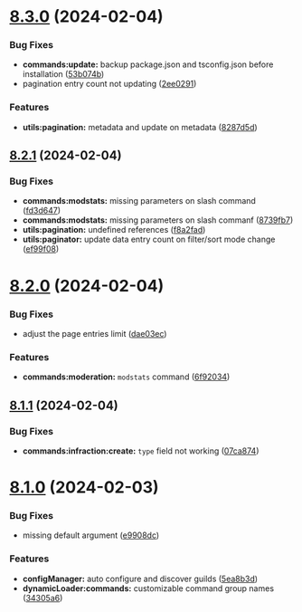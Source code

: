 # [8.3.0](https://github.com/onesoft-sudo/sudobot/compare/v8.2.1...v8.3.0) (2024-02-04)


### Bug Fixes

* **commands:update:** backup package.json and tsconfig.json before installation ([53b074b](https://github.com/onesoft-sudo/sudobot/commit/53b074b6c28c511af70a0eec7bebf39349368226))
* pagination entry count not updating ([2ee0291](https://github.com/onesoft-sudo/sudobot/commit/2ee02916c9871076af81bd849a850a3b8a2f6b9b))


### Features

* **utils:pagination:** metadata and update on metadata ([8287d5d](https://github.com/onesoft-sudo/sudobot/commit/8287d5d62c2af040d909a0b149d2c62abb4462e9))



## [8.2.1](https://github.com/onesoft-sudo/sudobot/compare/v8.2.0...v8.2.1) (2024-02-04)


### Bug Fixes

* **commands:modstats:** missing parameters on slash command ([fd3d647](https://github.com/onesoft-sudo/sudobot/commit/fd3d6477e733669f526f19252421676da6adf6de))
* **commands:modstats:** missing parameters on slash commanf ([8739fb7](https://github.com/onesoft-sudo/sudobot/commit/8739fb70c29c6fb144f97d6c4f0a0f5d7ced9a9b))
* **utils:pagination:** undefined references ([f8a2fad](https://github.com/onesoft-sudo/sudobot/commit/f8a2fad1c4ab24c6f66957e7f1ed1d209419d5b0))
* **utils:paginator:** update data entry count on filter/sort mode change ([ef99f08](https://github.com/onesoft-sudo/sudobot/commit/ef99f082c5de48ef2a08fa83e2c9b9b28bd21372))



# [8.2.0](https://github.com/onesoft-sudo/sudobot/compare/v8.1.1...v8.2.0) (2024-02-04)


### Bug Fixes

* adjust the page entries limit ([dae03ec](https://github.com/onesoft-sudo/sudobot/commit/dae03ec8f545adb8eb633fe87bcb5dfb71ff2064))


### Features

* **commands:moderation:** `modstats` command ([6f92034](https://github.com/onesoft-sudo/sudobot/commit/6f92034be300060b80a0029124696d2d8fa8d8c0))



## [8.1.1](https://github.com/onesoft-sudo/sudobot/compare/v8.1.0...v8.1.1) (2024-02-04)


### Bug Fixes

* **commands:infraction:create:** `type` field not working ([07ca874](https://github.com/onesoft-sudo/sudobot/commit/07ca874a6e6d9c4fedf42eb2e355bcb9168240ae))



# [8.1.0](https://github.com/onesoft-sudo/sudobot/compare/v8.0.0...v8.1.0) (2024-02-03)


### Bug Fixes

* missing default argument ([e9908dc](https://github.com/onesoft-sudo/sudobot/commit/e9908dc4626ff5096d17c0a1275eae568e6db15f))


### Features

* **configManager:** auto configure and discover guilds ([5ea8b3d](https://github.com/onesoft-sudo/sudobot/commit/5ea8b3d1770c1380adecb1af53f5a9543f952817))
* **dynamicLoader:commands:** customizable command group names ([34305a6](https://github.com/onesoft-sudo/sudobot/commit/34305a65293d16b3ebd100282dcf2e7972319132))




